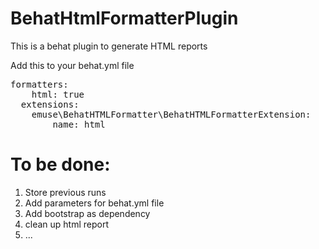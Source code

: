 BehatHtmlFormatterPlugin
========================

This is a behat plugin to generate HTML reports

Add this to your behat.yml file

<pre>
formatters:
    html: true
  extensions:
    emuse\BehatHTMLFormatter\BehatHTMLFormatterExtension:
        name: html
</pre>

To be done:
========================

1. Store previous runs
2. Add parameters for behat.yml file
3. Add bootstrap as dependency
4. clean up html report
5. ...
